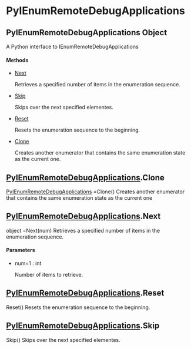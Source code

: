 # PyIEnumRemoteDebugApplications

## PyIEnumRemoteDebugApplications Object



A Python interface to IEnumRemoteDebugApplications

#### Methods


  - [Next](PyIEnumRemoteDebugApplications.md#pyienumremotedebugapplicationsnext)

    Retrieves a specified number of items in the enumeration sequence\.&nbsp;

  - [Skip](PyIEnumRemoteDebugApplications.md#pyienumremotedebugapplicationsskip)

    Skips over the next specified elementes\.&nbsp;

  - [Reset](PyIEnumRemoteDebugApplications.md#pyienumremotedebugapplicationsreset)

    Resets the enumeration sequence to the beginning\.&nbsp;

  - [Clone](PyIEnumRemoteDebugApplications.md#pyienumremotedebugapplicationsclone)

    Creates another enumerator that contains the same enumeration state as the current one\.&nbsp;

## [PyIEnumRemoteDebugApplications](#pyienumremotedebugapplications)\.Clone

[PyIEnumRemoteDebugApplications](#pyienumremotedebugapplications) =Clone\(\)
Creates another enumerator that contains the same enumeration state as the current one

## [PyIEnumRemoteDebugApplications](#pyienumremotedebugapplications)\.Next



object =Next\(num\)
Retrieves a specified number of items in the enumeration sequence\.

#### Parameters


  - num=1 : int

    Number of items to retrieve\.

## [PyIEnumRemoteDebugApplications](#pyienumremotedebugapplications)\.Reset

Reset\(\)
Resets the enumeration sequence to the beginning\.

## [PyIEnumRemoteDebugApplications](#pyienumremotedebugapplications)\.Skip

Skip\(\)
Skips over the next specified elementes\.